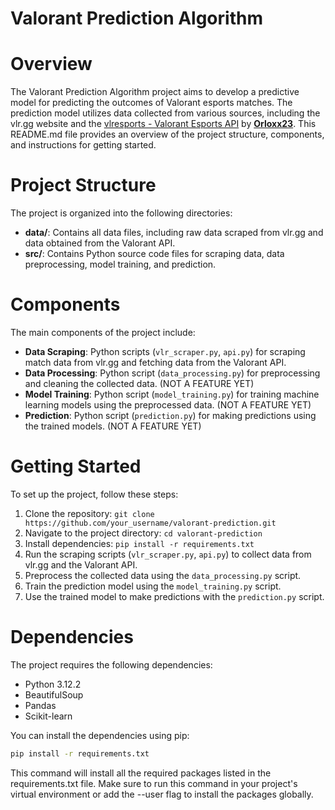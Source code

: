# Valorant Prediction Algorithm

# Overview
The Valorant Prediction Algorithm project aims to develop a predictive model for predicting the outcomes of Valorant esports matches. The prediction model utilizes data collected from various sources, including the vlr.gg website and the <a href="https://github.com/Orloxx23/vlresports">vlresports - Valorant Esports API</a> by <a href="https://github.com/Orloxx23">__Orloxx23__</a>. This README.md file provides an overview of the project structure, components, and instructions for getting started.

# Project Structure
The project is organized into the following directories:

- **data/**: Contains all data files, including raw data scraped from vlr.gg and data obtained from the Valorant API.
- **src/**: Contains Python source code files for scraping data, data preprocessing, model training, and prediction.

# Components
The main components of the project include:

- **Data Scraping**: Python scripts (`vlr_scraper.py`, `api.py`) for scraping match data from vlr.gg and fetching data from the Valorant API.
- **Data Processing**: Python script (`data_processing.py`) for preprocessing and cleaning the collected data.  (NOT A FEATURE YET)
- **Model Training**: Python script (`model_training.py`) for training machine learning models using the preprocessed data.  (NOT A FEATURE YET)
- **Prediction**: Python script (`prediction.py`) for making predictions using the trained models.  (NOT A FEATURE YET)

# Getting Started
To set up the project, follow these steps:

1. Clone the repository: `git clone https://github.com/your_username/valorant-prediction.git`
2. Navigate to the project directory: `cd valorant-prediction`
3. Install dependencies: `pip install -r requirements.txt`
4. Run the scraping scripts (`vlr_scraper.py`, `api.py`) to collect data from vlr.gg and the Valorant API.
5. Preprocess the collected data using the `data_processing.py` script.
6. Train the prediction model using the `model_training.py` script.
7. Use the trained model to make predictions with the `prediction.py` script.

# Dependencies
The project requires the following dependencies:

- Python 3.12.2
- BeautifulSoup
- Pandas
- Scikit-learn

You can install the dependencies using pip:

```bash
pip install -r requirements.txt
```

This command will install all the required packages listed in the requirements.txt file. Make sure to run this command in your project's virtual environment or add the --user flag to install the packages globally.